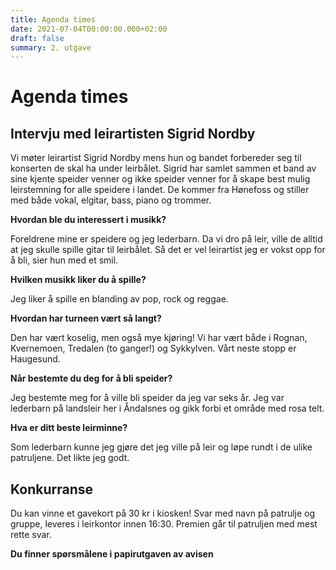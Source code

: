 ```yaml
---
title: Agenda times
date: 2021-07-04T00:00:00.000+02:00
draft: false
summary: 2. utgave
---
```

# **Agenda times**

## Intervju med leirartisten Sigrid Nordby

Vi møter leirartist Sigrid Nordby mens hun og bandet forbereder seg til konserten de skal ha under leirbålet. Sigrid har samlet sammen et band av sine kjente speider venner og ikke speider venner for å skape best mulig leirstemning for alle speidere i landet. De kommer fra Hønefoss og stiller med både vokal, elgitar, bass, piano og trommer.

**Hvordan ble du interessert i musikk?**

Foreldrene mine er speidere og jeg lederbarn.
Da vi dro på leir, ville de alltid at jeg skulle spille gitar til leirbålet.
Så det er vel leirartist jeg er vokst opp for å bli, sier hun med et smil.

**Hvilken musikk liker du å spille?**

Jeg liker å spille en blanding av pop, rock og reggae.

**Hvordan har turneen vært så langt?**

Den har vært koselig, men også mye kjøring!
Vi har vært både i Rognan, Kvernemoen, Tredalen (to ganger!) og Sykkylven.
Vårt neste stopp er Haugesund.

**Når bestemte du deg for å bli speider?**

Jeg bestemte meg for å ville bli speider da jeg var seks år. Jeg var lederbarn på landsleir her i Åndalsnes og gikk forbi et område med rosa telt.

**Hva er ditt beste leirminne?**

Som lederbarn kunne jeg gjøre det jeg ville på leir og løpe rundt i de ulike patruljene. Det likte jeg godt.

## Konkurranse

Du kan vinne et gavekort på 30 kr i kiosken! Svar med navn på patrulje og gruppe, leveres i leirkontor innen 16:30. Premien går til patruljen med mest rette svar.

**Du finner spørsmålene i papirutgaven av avisen**

